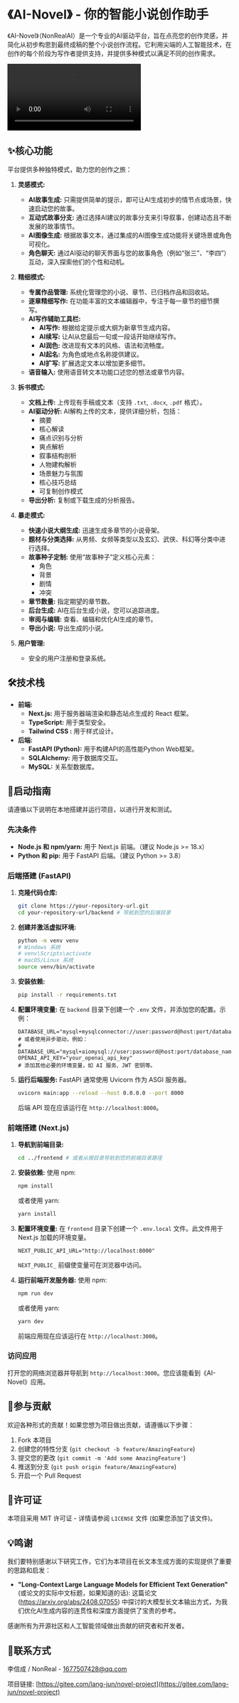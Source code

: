 # 《AI-Novel》 - 你的智能小说创作助手

《AI-Novel》（NonRealAI）是一个专业的AI驱动平台，旨在点亮您的创作灵感，并简化从初步构思到最终成稿的整个小说创作流程。它利用尖端的人工智能技术，在创作的每个阶段为写作者提供支持，并提供多种模式以满足不同的创作需求。

<!-- 播放视频 -->

<video src="./video/演示视频.mp4" controls></video>

## ✨核心功能

平台提供多种独特模式，助力您的创作之旅：

1.  **灵感模式:**
    *   **AI故事生成:** 只需提供简单的提示，即可让AI生成初步的情节点或场景，快速启动您的故事。
    *   **互动式故事分支:** 通过选择AI建议的故事分支来引导叙事，创建动态且不断发展的故事情节。
    *   **AI图像生成:** 根据故事文本，通过集成的AI图像生成功能将关键场景或角色可视化。
    *   **角色聊天:** 通过AI驱动的聊天界面与您的故事角色（例如“张三”、“李四”）互动，深入探索他们的个性和动机。

2.  **精细模式:**
    *   **专属作品管理:** 系统化管理您的小说、章节、已归档作品和回收站。
    *   **逐章精细写作:** 在功能丰富的文本编辑器中，专注于每一章节的细节撰写。
    *   **AI写作辅助工具栏:**
        *   **AI写作:** 根据给定提示或大纲为新章节生成内容。
        *   **AI续写:** 让AI从您最后一句或一段话开始继续写作。
        *   **AI润色:** 改进现有文本的风格、语法和流畅度。
        *   **AI起名:** 为角色或地点名称提供建议。
        *   **AI扩写:** 扩展选定文本以增加更多细节。
    *   **语音输入:** 使用语音转文本功能口述您的想法或章节内容。

3.  **拆书模式:**
    *   **文档上传:** 上传现有手稿或文本（支持 `.txt`, `.docx`, `.pdf` 格式）。
    *   **AI驱动分析:** AI解构上传的文本，提供详细分析，包括：
        *   摘要
        *   核心解读
        *   痛点识别与分析
        *   爽点解析
        *   叙事结构剖析
        *   人物建构解析
        *   场景魅力与氛围
        *   核心技巧总结
        *   可复制创作模式
    *   **导出分析:** 复制或下载生成的分析报告。

4.  **暴走模式:**
    *   **快速小说大纲生成:** 迅速生成多章节的小说骨架。
    *   **题材与分类选择:** 从男频、女频等类型以及玄幻、武侠、科幻等分类中进行选择。
    *   **故事种子定制:** 使用“故事种子”定义核心元素：
        *   角色
        *   背景
        *   剧情
        *   冲突
    *   **章节数量:** 指定期望的章节数。
    *   **后台生成:** AI在后台生成小说，您可以追踪进度。
    *   **审阅与编辑:** 查看、编辑和优化AI生成的章节。
    *   **导出小说:** 导出生成的小说。

5.  **用户管理:**
    *   安全的用户注册和登录系统。

## 🛠️技术栈

*   **前端:**
    *   **Next.js:** 用于服务器端渲染和静态站点生成的 React 框架。
    *   **TypeScript:** 用于类型安全。
    *   **Tailwind CSS :** 用于样式设计。
*   **后端:**
    *   **FastAPI (Python):** 用于构建API的高性能Python Web框架。
    *   **SQLAlchemy:** 用于数据库交互。
    *   **MySQL:** 关系型数据库。

## 🚀启动指南

请遵循以下说明在本地搭建并运行项目，以进行开发和测试。

### 先决条件

*   **Node.js 和 npm/yarn:** 用于 Next.js 前端。（建议 Node.js >= 18.x）
*   **Python 和 pip:** 用于 FastAPI 后端。（建议 Python >= 3.8）


### 后端搭建 (FastAPI)

1.  **克隆代码仓库:**
    ```bash
    git clone https://your-repository-url.git
    cd your-repository-url/backend # 导航到您的后端目录
    ```

2.  **创建并激活虚拟环境:**
    ```bash
    python -m venv venv
    # Windows 系统
    # venv\Scripts\activate
    # macOS/Linux 系统
    source venv/bin/activate
    ```

3.  **安装依赖:**
    ```bash
    pip install -r requirements.txt
    ```

4.  **配置环境变量:**
    在 `backend` 目录下创建一个 `.env` 文件，并添加您的配置。示例：
    ```env
    DATABASE_URL="mysql+mysqlconnector://user:password@host:port/database_name"
    # 或者使用异步驱动，例如：
    # DATABASE_URL="mysql+aiomysql://user:password@host:port/database_name"
    OPENAI_API_KEY="your_openai_api_key"
    # 添加其他必要的环境变量，如 AI 服务、JWT 密钥等。
    ```

6.  **运行后端服务:**
    FastAPI 通常使用 Uvicorn 作为 ASGI 服务器。
    ```bash
    uvicorn main:app --reload --host 0.0.0.0 --port 8000
    ```
    后端 API 现在应该运行在 `http://localhost:8000`。

### 前端搭建 (Next.js)

1.  **导航到前端目录:**
    ```bash
    cd ../frontend # 或者从根目录导航到您的前端目录路径
    ```

2.  **安装依赖:**
    使用 npm:
    ```bash
    npm install
    ```
    或者使用 yarn:
    ```bash
    yarn install
    ```

3.  **配置环境变量:**
    在 `frontend` 目录下创建一个 `.env.local` 文件。此文件用于 Next.js 加载的环境变量。
    ```env
    NEXT_PUBLIC_API_URL="http://localhost:8000" 
    ```
    `NEXT_PUBLIC_` 前缀使变量可在浏览器中访问。

4.  **运行前端开发服务器:**
    使用 npm:
    ```bash
    npm run dev
    ```
    或者使用 yarn:
    ```bash
    yarn dev
    ```
    前端应用现在应该运行在 `http://localhost:3000`。

### 访问应用

打开您的网络浏览器并导航到 `http://localhost:3000`。您应该能看到《AI-Novel》应用。

## 🤝参与贡献

欢迎各种形式的贡献！如果您想为项目做出贡献，请遵循以下步骤：
1. Fork 本项目
2. 创建您的特性分支 (`git checkout -b feature/AmazingFeature`)
3. 提交您的更改 (`git commit -m 'Add some AmazingFeature'`)
4. 推送到分支 (`git push origin feature/AmazingFeature`)
5. 开启一个 Pull Request

## 📄许可证

本项目采用 MIT 许可证 - 详情请参阅 `LICENSE` 文件 (如果您添加了该文件)。

## 💡鸣谢

我们要特别感谢以下研究工作，它们为本项目在长文本生成方面的实现提供了重要的思路和启发：

*   **"Long-Context Large Language Models for Efficient Text Generation"** (或论文的实际中文标题，如果知道的话): 这篇论文 (https://arxiv.org/abs/2408.07055) 中探讨的大模型长文本输出方式，为我们优化AI生成内容的连贯性和深度方面提供了宝贵的参考。

感谢所有为开源社区和人工智能领域做出贡献的研究者和开发者。

## 📧联系方式

李信成 / NonReal - 1677507428@qq.com

项目链接: [https://gitee.com/lang-jun/novel-project](https://gitee.com/lang-jun/novel-project)
```